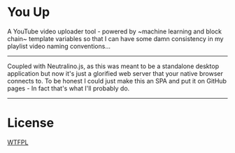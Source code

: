 # You Up

A YouTube video uploader tool - powered by ~machine learning and block chain~ template variables so that I can have some damn consistency in my playlist video naming conventions...

---

Coupled with Neutralino.js, as this was meant to be a standalone desktop application but now it's just a glorified web server that your native browser connects to. To be honest I could just make this an SPA and put it on GitHub pages - In fact that's what I'll probably do.

---

# License

[WTFPL](http://www.wtfpl.net/)